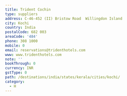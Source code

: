 ```yaml
---
title: Trident Cochin
type: suppliers
address: C-46-452 (II) Bristow Road  Willingdon Island
city: Kochi
country: India
postalCode: 682 003
areaCode: '484'
phone: 308 1000
mobile: 0
email: reservations@tridenthotels.com
www: www.tridenthotels.com
note: ''
bookThrough: 0
currency: INR
gstType: 0
path: /destinations/india/states/kerala/cities/kochi/
category:
  - H
---
```


